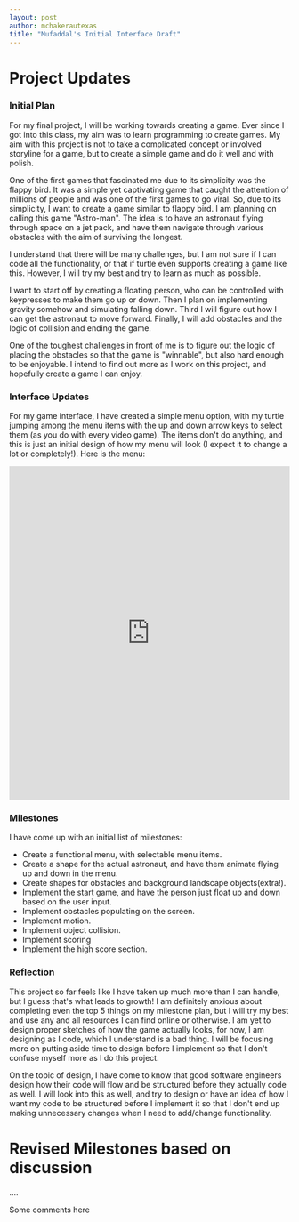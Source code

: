 ```yaml
---
layout: post
author: mchakerautexas
title: "Mufaddal's Initial Interface Draft"
---
```


# Project Updates
### Initial Plan
For my final project, I will be working towards creating a game. Ever since I got into this class, my aim was to learn programming to create games. My aim with this project is not to take a complicated concept or involved storyline for a game, but to create a simple game and do it well and with polish.

One of the first games that fascinated me due to its simplicity was the flappy bird. It was a simple yet captivating game that caught the attention of millions of people and was one of the first games to go viral. So, due to its simplicity, I want to create a game similar to flappy bird. I am planning on calling this game "Astro-man". The idea is to have an astronaut flying through space on a jet pack, and have them navigate through various obstacles with the aim of surviving the longest.

I understand that there will be many challenges, but I am not sure if I can code all the functionality, or that if turtle even supports creating a game like this. However, I will try my best and try to learn as much as possible.

I want to start off by creating a floating person, who can be controlled with keypresses to make them go up or down. Then I plan on implementing gravity somehow and simulating falling down. Third I will figure out how I can get the astronaut to move forward. Finally, I will add obstacles and the logic of collision and ending the game.

One of the toughest challenges in front of me is to figure out the logic of placing the obstacles so that the game is "winnable", but also hard enough to be enjoyable. I intend to find out more as I work on this project, and hopefully create a game I can enjoy.

### Interface Updates
For my game interface, I have created a simple menu option, with my turtle jumping among the menu items with the up and down arrow keys to select them (as you do with every video game). The items don't do anything, and this is just an initial design of how my menu will look (I expect it to change a lot or completely!). Here is the menu:
<iframe src="https://trinket.io/embed/python/d5bc4a03c8" width="100%" height="600" frameborder="0" marginwidth="0" marginheight="0" allowfullscreen></iframe>

### Milestones
I have come up with an initial list of milestones:
- Create a functional menu, with selectable menu items.
- Create a shape for the actual astronaut, and have them animate flying up and down in the menu.
- Create shapes for obstacles and background landscape objects(extra!).
- Implement the start game, and have the person just float up and down based on the user input.
- Implement obstacles populating on the screen.
- Implement motion.
- Implement object collision.
- Implement scoring
- Implement the high score section.

### Reflection
This project so far feels like I have taken up much more than I can handle, but I guess that's what leads to growth! I am definitely anxious about completing even the top 5 things on my milestone plan, but I will try my best and use any and all resources I can find online or otherwise. I am yet to design proper sketches of how the game actually looks, for now, I am designing as I code, which I understand is a bad thing. I will be focusing more on putting aside time to design before I implement so that I don't confuse myself more as I do this project.

On the topic of design, I have come to know that good software engineers design how their code will flow and be structured before they actually code as well. I will look into this as well, and try to design or have an idea of how I want my code to be structured before I implement it so that I don't end up making unnecessary changes when I need to add/change functionality.

# Revised Milestones based on discussion

....

Some comments here    
